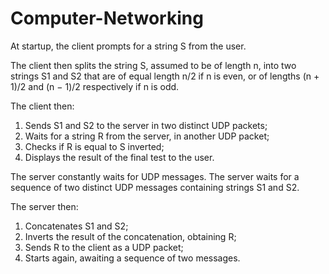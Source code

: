 # Computer-Networking
At startup, the client prompts for a string S from the user.

The client then splits the string S, assumed to be of length n, into two strings S1 and S2 that are of equal length n/2 if n is even, or of lengths (n + 1)/2 and (n − 1)/2 respectively if n is odd.

The client then:
  1. Sends S1 and S2 to the server in two distinct UDP packets;
  2. Waits for a string R from the server, in another UDP packet;
  3. Checks if R is equal to S inverted;
  4. Displays the result of the final test to the user.

The server constantly waits for UDP messages.
The server waits for a sequence of two distinct UDP messages containing strings S1 and S2.

The server then:
  1. Concatenates S1 and S2;
  2. Inverts the result of the concatenation, obtaining R;
  3. Sends R to the client as a UDP packet;
  4. Starts again, awaiting a sequence of two messages.
